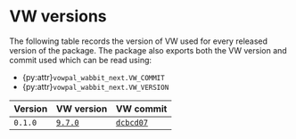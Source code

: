 # VW versions

The following table records the version of VW used for every released version of the package.
The package also exports both the VW version and commit used which can be read using:

- {py:attr}`vowpal_wabbit_next.VW_COMMIT`
- {py:attr}`vowpal_wabbit_next.VW_VERSION`

| Version | VW version | VW commit |
| --- | --- | --- |
| `0.1.0` | [`9.7.0`](https://github.com/VowpalWabbit/vowpal_wabbit/releases/tag/9.7.0) | [`dcbcd07`](https://github.com/VowpalWabbit/vowpal_wabbit/commits/dcbcd07) |
